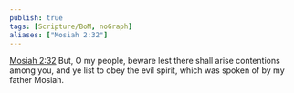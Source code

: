 ```yaml
---
publish: true
tags: [Scripture/BoM, noGraph]
aliases: ["Mosiah 2:32"]
---
```

[Mosiah 2:32](https://churchofjesuschrist.org/study/scriptures/bofm/mosiah/2?lang=eng&id=p32#p32) But, O my people, beware lest there shall arise contentions among you, and ye list to obey the evil spirit, which was spoken of by my father Mosiah.
